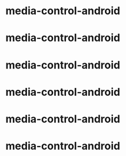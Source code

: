 # media-control-android
# media-control-android
# media-control-android
# media-control-android
# media-control-android
# media-control-android
